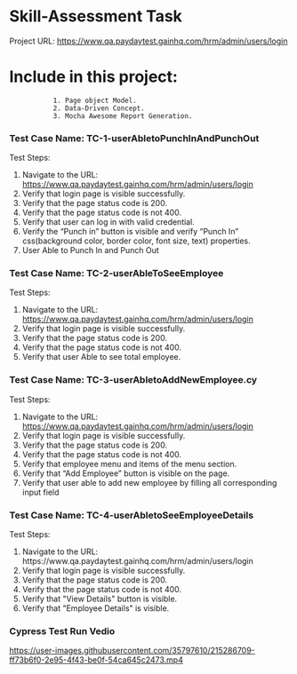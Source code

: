 # Skill-Assessment Task 
Project URL: https://www.qa.paydaytest.gainhq.com/hrm/admin/users/login

# Include in this project: 
               1. Page object Model.
               2. Data-Driven Concept.
               3. Mocha Awesome Report Generation. 

### Test Case Name: TC-1-userAbletoPunchInAndPunchOut

Test Steps: <ol>
    <li> Navigate to the URL: https://www.qa.paydaytest.gainhq.com/hrm/admin/users/login </li>
    <li> Verify that login page is visible successfully. </li> 
    <li> Verify that the page status code is 200. </li>
    <li> Verify that the page status code is not 400.</li>
    <li> Verify that user can log in with valid credential.</li>
    <li> Verify the “Punch in” button is visible and verify “Punch In” css(background color, border color, font size, text) properties. </li> 
    <li> User Able to Punch In and Punch Out </li>
</ol>

### Test Case Name: TC-2-userAbleToSeeEmployee

Test Steps: <ol>
    <li> Navigate to the URL: https://www.qa.paydaytest.gainhq.com/hrm/admin/users/login </li>
    <li> Verify that login page is visible successfully. </li>
    <li> Verify that the page status code is 200. </li>
    <li> Verify that the page status code is not 400. </li>
    <li> Verify that user Able to see total employee. </li>
 </ol>
 
### Test Case Name: TC-3-userAbletoAddNewEmployee.cy

Test Steps: <ol>
    <li> Navigate to the URL: https://www.qa.paydaytest.gainhq.com/hrm/admin/users/login </li>
    <li> Verify that login page is visible successfully. </li>
    <li> Verify that the page status code is 200. </li>
    <li> Verify that the page status code is not 400. </li>
    <li> Verify that employee menu and items of the menu section. </li>
    <li> Verify that “Add Employee” button is visible on the page. </li>
    <li> Verify that user able to add new employee by filling all corresponding input field </li>
</ol>

### Test Case Name: TC-4-userAbletoSeeEmployeeDetails

Test Steps: <ol>
  <li> Navigate to the URL: https://www.qa.paydaytest.gainhq.com/hrm/admin/users/login </li>
  <li> Verify that login page is visible successfully. </li>
  <li> Verify that the page status code is 200. </li>
  <li> Verify that the page status code is not 400. </li>
  <li> Verify that "View Details" button is visible. </li>
  <li> Verify that "Employee Details" is visible. </li>
</ol>


### Cypress Test Run Vedio

https://user-images.githubusercontent.com/35797610/215286709-ff73b6f0-2e95-4f43-be0f-54ca645c2473.mp4



 
